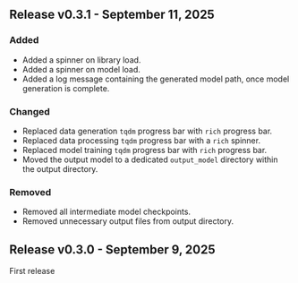 ## Release v0.3.1 - September 11, 2025

### Added

- Added a spinner on library load.
- Added a spinner on model load.
- Added a log message containing the generated model path, once model generation is complete.

### Changed

- Replaced data generation `tqdm` progress bar with `rich` progress bar.
- Replaced data processing `tqdm` progress bar with a `rich` spinner.
- Replaced model training `tqdm` progress bar with `rich` progress bar.
- Moved the output model to a dedicated `output_model` directory within the output directory.

### Removed

- Removed all intermediate model checkpoints.
- Removed unnecessary output files from output directory.

## Release v0.3.0 - September 9, 2025

First release